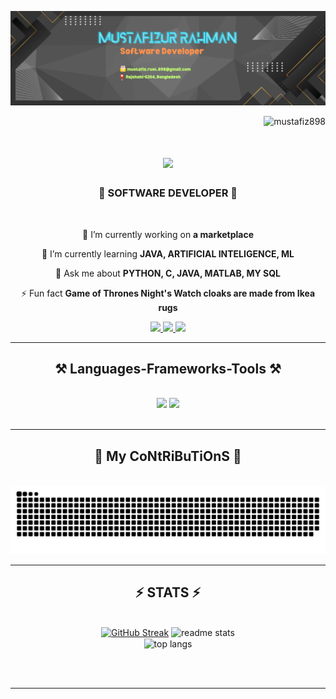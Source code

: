 ![logo](https://github.com/Mustafiz898/Mustafiz898/blob/main/MFizBannar.png)

<p align="right"> <img src="https://komarev.com/ghpvc/?username=mustafiz898&label=Profile%20views&color=FF0000&style=flat" alt="mustafiz898" /> </p>
<h1 align="center">
    <img src="https://readme-typing-svg.herokuapp.com/?font=Righteous&size=35&center=true&vCenter=true&width=500&height=70&duration=4500&lines=Hi+There!+👋;+Coding+is+FUN!;" />
</h1>

<h3 align="center">🤖 SOFTWARE DEVELOPER 🤖</h3>

<br/>

<div align="center">
 
 🔭 I’m currently working on **a marketplace**
 
 🌱 I’m currently learning **JAVA, ARTIFICIAL INTELIGENCE, ML**

💬 Ask me about **PYTHON, C, JAVA, MATLAB, MY SQL**

⚡ Fun fact **Game of Thrones Night's Watch cloaks are made from Ikea rugs**

 </div>
 
<div align="center"> 
  <a href="mailto:mustafiz.ruet.898@gmail.com">
    <img src="https://img.shields.io/badge/Gmail-333333?style=for-the-badge&logo=gmail&logoColor=red" />
  </a>
  <a href="https://linkedin.com/in/mustafizu42" target="_blank">
    <img src="https://img.shields.io/badge/LinkedIn-0077B5?style=for-the-badge&logo=linkedin&logoColor=white" target="_blank" />
  </a>
  <a href="https://github.com/Mustafiz898" target="_blank">
     <img src="https://img.shields.io/badge/Portfolio-FF5722?style=for-the-badge&logo=todoist&logoColor=white" target="_blank" /> <!-- sqlite, safari, google-chrome are other good icon options -->
  </a>
</div>

 <hr/>
 
<h2 align="center">⚒️ Languages-Frameworks-Tools ⚒️</h2>
<br/>
<div align="center">
    <img src="https://skillicons.dev/icons?i=html,css,python,tensorflow,django,opencv,vscode" />
    <img src="https://skillicons.dev/icons?i=c,java,mysql,matlab,git,github" /><br>
</div>

<br/>
<hr/>
<div align="center">
  <h2>🐍 My CoNtRiBuTiOnS 🐍</h2>
  <br>
  <img alt="snake eating my contributions" src="https://raw.githubusercontent.com/Mustafiz898/Mustafiz898/output/github-contribution-grid-snake.svg" />
  
  <br/>
</div>

<hr/>

<h2 align="center">⚡ STATS ⚡</h2>
<br>
<div align="center">
  <a href="https://git.io/streak-stats"><img  width="390"  src="https://streak-stats.demolab.com?user=Mustafiz898&theme=merko" alt="GitHub Streak" /></a>
  
  <img width="390" src="https://github-readme-stats-salesp07.vercel.app/api?username=Mustafiz898&count_private=true&show_icons=true&theme=merko&rank_icon=github&border_radius=10" alt="readme stats" />
  <br/>
  <img width="325" align="center" src="https://github-readme-stats-salesp07.vercel.app/api/top-langs/?username=Mustafiz898&hide=HTML&langs_count=8&layout=compact&theme=merko&border_radius=10&size_weight=0.5&count_weight=0.5&exclude_repo=github-readme-stats" alt="top langs" />
</div>


<br/><br/>

<hr/>

<br/>

<br/>
